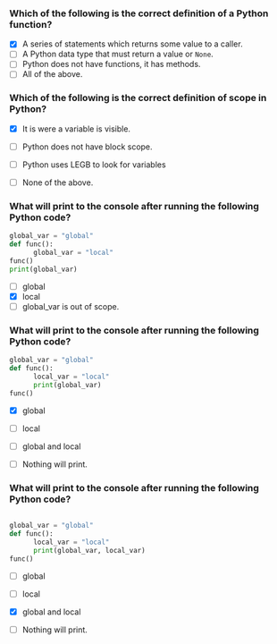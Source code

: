 ### Which of the following is the correct definition of a Python function?
- [x] A series of statements which returns some value to a caller.
- [ ] A Python data type that must return a value or `None`.
- [ ] Python does not have functions, it has methods.
- [ ] All of the above.

### Which of the following is the correct definition of scope in Python?
- [x] It is were a variable is visible.
- [ ] Python does not have block scope.
- [ ] Python uses LEGB to look for variables
- [ ] None of the above.


### What will print to the console after running the following Python code?

``` python
global_var = "global"
def func():
      global_var = "local"
func()
print(global_var)
```

- [ ] global
- [x] local
- [ ] global_var is out of scope.

### What will print to the console after running the following Python code?

``` python
global_var = "global"
def func():
      local_var = "local"
      print(global_var)
func()

```

- [x] global
- [ ] local
- [ ] global and local
- [ ] Nothing will print.


### What will print to the console after running the following Python code?

``` python

global_var = "global"
def func():
      local_var = "local"
      print(global_var, local_var)
func()

```
- [ ] global
- [ ] local
- [x] global and local
- [ ] Nothing will print.



